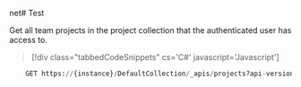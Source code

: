 net# Test

Get all team projects in the project collection that the authenticated user has access to.

>[!div class="tabbedCodeSnippets" cs='C#' javascript='Javascript']
```python
    GET https://{instance}/DefaultCollection/_apis/projects?api-version={version}[&stateFilter{string}&$top={integer}&skip={integer}]
``` 
